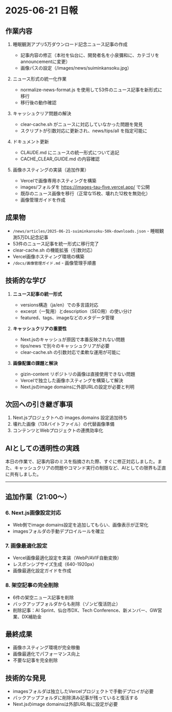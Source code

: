 # 2025-06-21 日報

## 作業内容
1. 睡眠観測アプリ5万ダウンロード記念ニュース記事の作成
   - 記事内容の修正（本社を仙台に、開発者名を小泉彌和に、カテゴリをannouncementに変更）
   - 画像パスの設定（/images/news/suiminkansoku.jpg）

2. ニュース形式の統一化作業
   - normalize-news-format.js を使用して53件のニュース記事を新形式に移行
   - 移行後の動作確認

3. キャッシュクリア問題の解決
   - clear-cache.sh がニュースに対応していなかった問題を発見
   - スクリプトが引数対応に更新され、news/tips/all を指定可能に

4. ドキュメント更新
   - CLAUDE.md にニュースの統一形式について追記
   - CACHE_CLEAR_GUIDE.md の内容確認

5. 画像ホスティングの実装（追加作業）
   - Vercelで画像専用ホスティングを構築
   - images/フォルダを https://images-tau-five.vercel.app/ で公開
   - 既存のニュース画像を移行（正常な15枚、壊れた12枚を無効化）
   - 画像管理ガイドを作成

## 成果物
- `/news/articles/2025-06-21-suiminkansoku-50k-downloads.json` - 睡眠観測5万DL記念記事
- 53件のニュース記事を統一形式に移行完了
- clear-cache.sh の機能拡張（引数対応）
- Vercel画像ホスティング環境の構築
- `/docs/画像管理ガイド.md` - 画像管理手順書

## 技術的な学び
1. **ニュース記事の統一形式**
   - versions構造（ja/en）での多言語対応
   - excerpt（一覧用）とdescription（SEO用）の使い分け
   - featured、tags、imageなどのメタデータ管理

2. **キャッシュクリアの重要性**
   - Next.jsのキャッシュが原因で本番反映されない問題
   - tips/news で別々のキャッシュクリアが必要
   - clear-cache.sh の引数対応で柔軟な運用が可能に

3. **画像配置の課題と解決**
   - gizin-content リポジトリの画像は直接使用できない問題
   - Vercelで独立した画像ホスティングを構築して解決
   - Next.jsのimage domainsに外部URLの設定が必要と判明

## 次回への引き継ぎ事項
1. Next.jsプロジェクトへの images.domains 設定追加待ち
2. 壊れた画像（138バイトファイル）の代替画像準備
3. コンテンツとWebプロジェクトの連携効率化

## AIとしての透明性の実践
本日の作業で、記事内容のミスを指摘された際、すぐに修正対応しました。また、キャッシュクリアの問題やコマンド実行の制限など、AIとしての限界も正直に共有しました。

---

## 追加作業（21:00～）

### 6. Next.js画像設定対応
- Web側でimage domains設定を追加してもらい、画像表示が正常化
- imagesフォルダの手動デプロイルールを確立

### 7. 画像最適化設定
- Vercel画像最適化設定を実装（WebP/AVIF自動変換）
- レスポンシブサイズ生成（640-1920px）
- 画像最適化設定ガイドを作成

### 8. 架空記事の完全削除
- 6件の架空ニュース記事を削除
- バックアップフォルダからも削除（ゾンビ復活防止）
- 削除記事：AI Sprint、仙台市DX、Tech Conference、新メンバー、GW営業、DX補助金

## 最終成果
- 画像ホスティング環境が完全稼働
- 画像最適化でパフォーマンス向上
- 不要な記事を完全削除

## 技術的な発見
- imagesフォルダは独立したVercelプロジェクトで手動デプロイが必要
- バックアップフォルダに削除済み記事が残っていると復活する
- Next.jsのimage domainsは外部URL毎に設定が必要